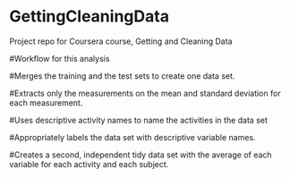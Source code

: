 GettingCleaningData
===================

Project repo for Coursera course, Getting and Cleaning Data


#Workflow for this analysis

#Merges the training and the test sets to create one data set.

#Extracts only the measurements on the mean and standard deviation for each measurement. 


#Uses descriptive activity names to name the activities in the data set

#Appropriately labels the data set with descriptive variable names. 

#Creates a second, independent tidy data set with the average of each variable for each activity and each subject. 
